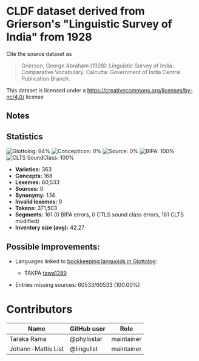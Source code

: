 # CLDF dataset derived from Grierson's "Linguistic Survey of India" from 1928

Cite the source dataset as

> Grierson, George Abraham (1928): Linguistic Survey of India. Comparative Vocabulary. Calcutta: Government of India Central Publication Branch.

This dataset is licensed under a https://creativecommons.org/licenses/by-nc/4.0/ license

## Notes




## Statistics


![Glottolog: 94%](https://img.shields.io/badge/Glottolog-94%25-green.svg "Glottolog: 94%")
![Concepticon: 0%](https://img.shields.io/badge/Concepticon-0%25-red.svg "Concepticon: 0%")
![Source: 0%](https://img.shields.io/badge/Source-0%25-red.svg "Source: 0%")
![BIPA: 100%](https://img.shields.io/badge/BIPA-100%25-brightgreen.svg "BIPA: 100%")
![CLTS SoundClass: 100%](https://img.shields.io/badge/CLTS%20SoundClass-100%25-brightgreen.svg "CLTS SoundClass: 100%")

- **Varieties:** 363
- **Concepts:** 168
- **Lexemes:** 60,533
- **Sources:** 0
- **Synonymy:** 1.14
- **Invalid lexemes:** 0
- **Tokens:** 371,503
- **Segments:** 161 (0 BIPA errors, 0 CTLS sound class errors, 161 CLTS modified)
- **Inventory size (avg):** 42.27

## Possible Improvements:

- Languages linked to [bookkeeping languoids in Glottolog](http://glottolog.org/glottolog/glottologinformation#bookkeepinglanguoids):
  - TAKPA [tawa1289](http://glottolog.org/resource/languoid/id/tawa1289)


- Entries missing sources: 60533/60533 (100.00%)

# Contributors

Name               | GitHub user | Role
---                | ---         | ---
Taraka Rama | @phylostar | maintainer
Johann-Mattis List | @lingulist | maintainer


